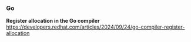 ### Go

**Register allocation in the Go compiler**  
https://developers.redhat.com/articles/2024/09/24/go-compiler-register-allocation
